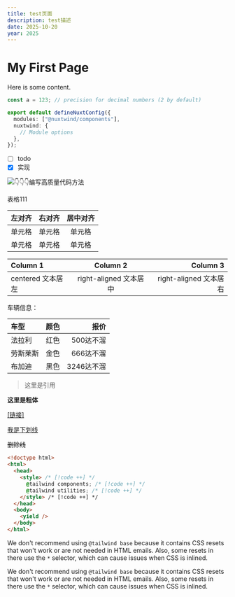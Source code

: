 ```yaml
---
title: test页面
description: test描述
date: 2025-10-20
year: 2025
---
```



# My First Page

Here is some content.

```js [config.js]
const a = 123; // precision for decimal numbers (2 by default)
```

```ts [nuxt.config.ts]
export default defineNuxtConfig({
  modules: ["@nuxtwind/components"],
  nuxtwind: {
    // Module options
  },
});
```

- [ ] todo
- [x] 实现

<!-- 这是一段被注释掉的文字 -->

![👇👇👇编写高质量代码方法](https://userblink.csdnimg.cn/20220518/qq_35427589/pic/85c540a72edc5dedffffc42928a054a2-0.png?x-oss-process=image/watermark,image_bG9nby9sb2dvM3gucG5nP3gtb3NzLXByb2Nlc3M9aW1hZ2UvcmVzaXplLGhfMjg=,text_QOWFsemlruS4gOadr-aXoA==,color_FFFFFF,size_30,type_ZmFuZ3poZW5naGVpdGk,shadow_20,t_50,g_se,x_16,y_16,order_0,align_2,interval_4)

表格111


| 左对齐 | 右对齐 | 居中对齐 |
| :----- | -----: | :------: |
| 单元格 | 单元格 |  单元格  |
| 单元格 | 单元格 |  单元格  |

| Column 1          |        Column 2        |               Column 3 |
| :---------------- | :--------------------: | ---------------------: |
| centered 文本居左 | right-aligned 文本居中 | right-aligned 文本居右 |

车辆信息：

| 车型     | 颜色 |       报价 |
| :------- | :--: | ---------: |
| 法拉利   | 红色 |  500达不溜 |
| 劳斯莱斯 | 金色 |  666达不溜 |
| 布加迪   | 黑色 | 3246达不溜 |

> 这里是引用

**这里是粗体**

[[链接]](https://www.baidu.com)

<u>我是下划线</u>

~~删除线~~

```html [layouts/main.html] diff {4-7}
<!doctype html>
<html>
  <head>
    <style> /* [!code ++] */
      @​tailwind components; /* [!code ++] */
      @​tailwind utilities; /* [!code ++] */
    </style> /* [!code ++] */
  </head>
  <body>
    <yield />
  </body>
</html>
```

<Alert>We don't recommend using `@tailwind base` because it contains CSS resets that won't work or are not needed in HTML emails. Also, some resets in there use the `*` selector, which can cause issues when CSS is inlined.</Alert>

<Alert type="info">We don't recommend using `@tailwind base` because it contains CSS resets that won't work or are not needed in HTML emails. Also, some resets in there use the `*` selector, which can cause issues when CSS is inlined.</Alert>
